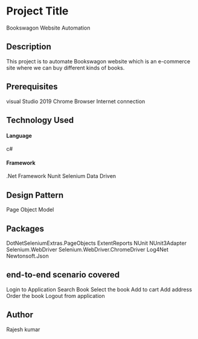 # Project Title
 Bookswagon Website Automation
 
## Description
 This project is to automate Bookswagon website which is an e-commerce site where we can buy different kinds of books.
 
## Prerequisites
 visual Studio 2019
 Chrome Browser
 Internet connection
 
 ## Technology Used
 #### Language
 c#
 
 #### Framework
 .Net Framework
 Nunit
 Selenium
 Data Driven
 
 ## Design Pattern
 Page Object Model
 
 ## Packages 
 DotNetSeleniumExtras.PageObjects
 ExtentReports
 NUnit
 NUnit3Adapter
 Selenium.WebDriver
 Selenium.WebDriver.ChromeDriver
 Log4Net
 Newtonsoft.Json
 
 ## end-to-end scenario covered
 Login to Application
 Search Book
 Select the book
 Add to cart
 Add address
 Order the book
 Logout from application
 
 ## Author
 Rajesh kumar
 
 
 
